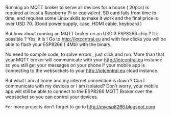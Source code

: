 Running an MQTT broker to serve all devices for a house ( 20pcs) is required at least a Raspberry Pi or equivalent.
SD card fails from time to time, and requires some Linux skills to make it work and the final price is over USD 70. (Good power supply, case, HDMI cable, keyboard )

But how about running an MQTT broker on an USD 3 ESP8266 chip ? It is possible ? Yes, it is ! Go to http://iotcentral.eu and with few clicks you will be able to flash your ESP8266 ( 4Mb) with the binary. 

No need to compile code, to solve errors , just click and run. More than that your MQTT broker will communicate with your http://iotcentral.eu instance so you still get your messages on your phone if your mobile app is connecting to the websockets to your http://iotcentral.eu cloud instance. 

But what I am at home and my internet connection is down ? Can I communicate with my devices or I am isolated?  Don't worry, your mobile app will still be able to connect to the ESP8266 MQTT Broker over the websocket so you can control your devices.

For more projects don't forget to go to http://myesp8266.blogspot.com 
